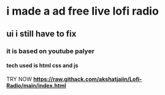 # i made a ad free live lofi radio 
## ui i still have to fix
### it is based on youtube palyer 
#### tech used is html css and js
TRY NOW **https://raw.githack.com/akshatjaiin/Lofi-Radio/main/index.html**
